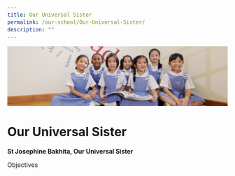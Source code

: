 ```yaml
---
title: Our Universal Sister
permalink: /our-school/Our-Universal-Sister/
description: ""
---
```

![](/images/UsefulVideos.jpg)

Our Universal Sister
====================

<b>St Josephine Bakhita, Our Universal Sister</b>

Objectives

